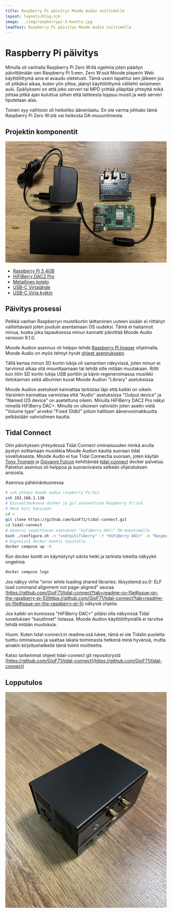 ```yaml
---
title: Raspberry Pi päivitys Moode Audio soittimelle
layout: layouts/blog.njk
image: ../img/raspberrypi-5-koottu.jpg
leadText: Raspberry Pi päivitys Moode Audio soittimelle
---
```


# Raspberry Pi päivitys

Minulla oli vanhalla Raspberry Pi Zero W:llä ogelmia joten päädyn päivittämään sen Raspberry Pi 5:een. Zero W:ssä Moode
playerin Web käyttöliittymä aina ei avaudu oletetusti. Tämä usein tapahtui sen jälkeen jos oli pitkäksi aikaa, kuten yön
ylitse, jäänyt käyttöliittymä välilehti selaimeen auki. Epäilykseni on että joko serveri tai MPD yrittää ylläpitää
yhteyttä mikä johtaa pitkä ajan kuluttua siihen että laitteesta loppuu muisti ja web serveri tiputetaan alas.

Toinen syy vaihtoon oli heikohko äänenlaatu. En ole varma johtuko tämä Raspberry Pi Zero W:stä vai heikosta
DA-muuuntimesta.

## Projektin komponentit

![Päivityksen komponentit](../img/hifiberry-dac+-komponentit.jpg)

- [Raspberry Pi 5 4GB](https://www.raspberrypi.com/products/raspberry-pi-5/)
- [HiFiBerry DAC2 Pro](https://www.hifiberry.com/shop/boards/hifiberry-dac2-pro/)
- [Metallinen kotelo](https://www.hifiberry.com/shop/cases/dealing-with-blocked-p5-holes-6/)
- [USB-C Virtalähde](https://www.hifiberry.com/shop/accessories/raspberry-pi4-power-supply-5v-3a/)
- [USB-C Virta kytkin](https://www.hifiberry.com/shop/accessories/usbc-power-switch/)

## Päivitys prosessi

Pelkkä vanhan Raspberryn muistikortin laittaminen uuteen sisään ei riittänyt valitettavasti joten jouduin asentamaan OS
uudeksi. Tämä ei haitannut minua, koska joka tapauksessa minun kannatti päivittää Moode Audio versioon 9.1.0.

Moode Audion asennus oli helppo tehdä [Raspberry Pi Imager](https://www.raspberrypi.com/software/) ohjelmalla. Moode
Audio on myös tehnyt hyvät
[ohjeet asennukseen](https://github.com/moode-player/docs/blob/main/setup_guide.md#4-imager-tutorial).

Tällä kertaa minun SD kortin lukija oli samantien näkyvissä, joten minun ei tarvinnut alkaa sitä mounttaamaan tai tehdä
sille mitään muutakaan. Riitti kun liitin SD kortin lukija USB porttiin ja kävin regeneroimassa musiikki tietokannan
sekä albumien kuvat Moode Audion "Library" asetuksissa.

Moode Audion asetukset kannattaa tarkistaa läpi että kaikki on oikein. Varsinkin kannattaa varmistaa että "Audio"
asetuksissa "Output device" ja "Named I2S device" on asetettuna oikein. Minulla HiFiBerry DAC2 Pro näkyi nimellä
HiFiBerry DAC+. Minulla on ulkoinen vahvistin joten asetin vielä "Volume type" arvoksi "Fixed (0db)" jolloin hallitsen
äänenvoimakkuutta pelkästään vahvistimen kautta.

## Tidal Connect

Otin päivityksen yhteydessä Tidal Connect ominaisuuden minkä avulla pystyn soittamaan musiikkia Moode Audion kautta
suoraan tidal sovelluksesta. Moode Audio ei tue Tidal Connectia suoraan, joten käytän
[Tony Trompin](https://github.com/TonyTromp) ja [Giovanni Fulcon](https://github.com/GioF71) kehittämää
[tidal-connect](https://github.com/GioF71/tidal-connect) docker palvelua. Palvelun asennus oli helppoa ja suoraviivaista
selkeän ohjeistuksen ansiosta.

Asennus pähkinänkuoressa

```bash
# ssh yhteys moode audio raspberry Pi:hin
ssh 192.168.1.110 
# Esivaatimuksena docker ja git asennettuna Raspberry Pi:ssä
# Mene koti kansioon
cd ~
git clone https://github.com/GioF71/tidal-connect.git
cd tidal-connect
# Generoi vaadittavan asetukset "HiFiBerry DAC+" DA-muuntimelle
bash ./configure.sh -n "sndrpihifiberry" -f "HiFiBerry DAC+" -m "Raspberry Pi"
# Käynnistä docker kontti taustalla
docker compose up -d
```

Kun docker kontti on käynistynyt odota hetki ja tarkista lokeilta näkyykö ongelmia

```bash
docker compose logs
```

Jos näkyy virhe "error while loading shared libraries: libsystemd.so.0: ELF load command alignment not page-aligned"
seuraa
[https://github.com/GioF71/tidal-connect?tab=readme-ov-file#issue-on-the-raspberry-pi-5](https://github.com/GioF71/tidal-connect?tab=readme-ov-file#issue-on-the-raspberry-pi-5)
näkyviä ohjeita.

Jos kaikki on kunnossa "HiFiBerry DAC+" pitäisi olla näkyvissä Tidal sovelluksen "kaiuttimet" listassa. Moode Audion
käyttöliittymällä ei tarvitse tehdä mitään muutoksia.

Huom. Kuten tidal-connect:in readme:ssä lukee, tämä ei ole Tidalin puolelta tuettu ominaisuus ja saattaa lakata
toimimasta hetkenä minä hyvänsä, mutta ainakin kirjoitushetkellä tämä toimii moitteetta.

Katso tarkemmat ohjeet tidal-connect git repositorystä
[https://github.com/GioF71/tidal-connect](https://github.com/GioF71/tidal-connect)

## Lopputulos

![Lopputulos](../img/raspberrypi-5-koottu.jpg)
